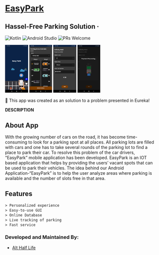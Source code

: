 # [EasyPark](https://github.com/CatalystMonish/EasyPark)
## Hassel-Free Parking Solution &middot;

![Kotlin](https://img.shields.io/badge/Language-Kotlin-orange.svg) ![Android Studio](https://img.shields.io/badge/IDE-AndroidStudio-brightgreen.svg) ![PRs Welcome](https://img.shields.io/badge/PullRequests-welcome-pink.svg)

<img src="EasyPark1.jpg" width="15%"/> <img src="EasyPark2.jpg" width="15%"/> <img src="EasyPark3.jpg" width="15%"/> <img src="EasyPark4.jpg" width="15%"/>

:loudspeaker: This app was created as an solution to a problem presented in Eureka!

**DESCRIPTION**

## About App
With the growing number of cars on the road, it has become time-consuming to look for a parking spot at all places. All parking lots are filled with cars and one has to take several rounds of the parking lot to find a place to park their car. 
To resolve this problem of the car drivers,  “EasyPark” mobile application has been developed. EasyPark is an IOT based application that helps by providing the users’ vacant spots that can be used to park their vehicles.
The idea behind our Android Application-“EasyPark” is to help the user analyze areas where parking is available and the number of slots free in that area.


## Features

```
> Personalized experience
> Easy-to-use GUI
> Online Database
> Live tracking of parking 
> Fast service 
```

### Developed and Maintained By:
* [Alt Half Life](https://github.com/CatalystMonish)
